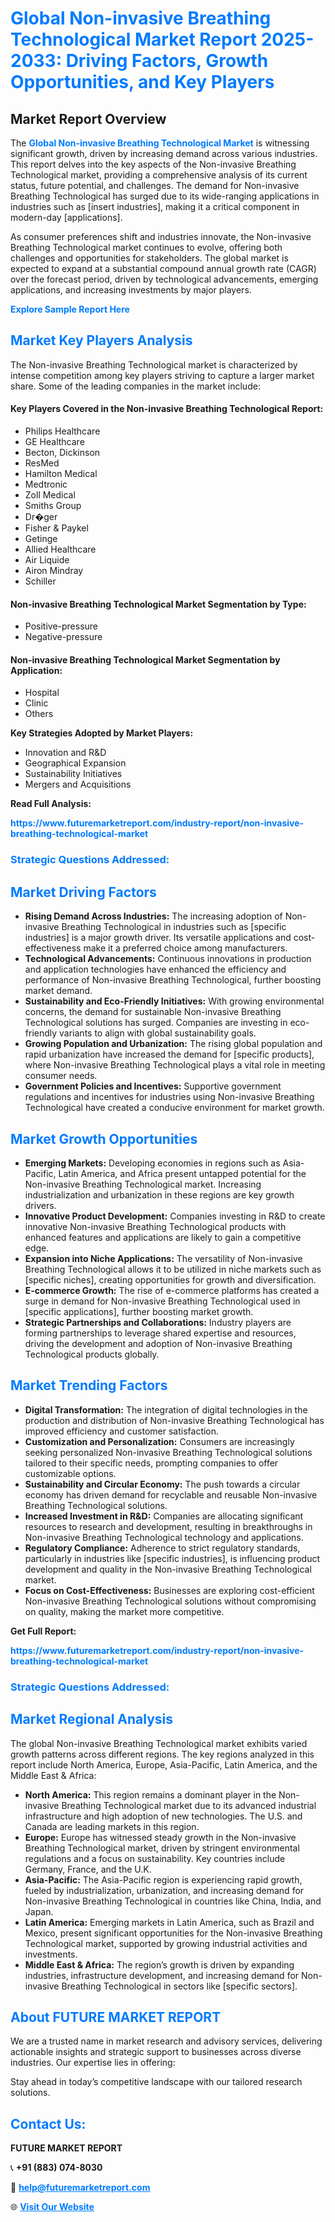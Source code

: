 <h1 style="color: #007BFF;">Global Non-invasive Breathing Technological Market Report 2025-2033: Driving Factors, Growth Opportunities, and Key Players</h1>

<section id="overview">
<h2>Market Report Overview</h2>
<p>The <a href="https://www.futuremarketreport.com/industry-report/non-invasive-breathing-technological-market" style="color: #007BFF; text-decoration: none;"><strong>Global Non-invasive Breathing Technological Market</strong></a> is witnessing significant growth, driven by increasing demand across various industries. This report delves into the key aspects of the Non-invasive Breathing Technological market, providing a comprehensive analysis of its current status, future potential, and challenges. The demand for Non-invasive Breathing Technological has surged due to its wide-ranging applications in industries such as [insert industries], making it a critical component in modern-day [applications].</p>
<p>As consumer preferences shift and industries innovate, the Non-invasive Breathing Technological market continues to evolve, offering both challenges and opportunities for stakeholders. The global market is expected to expand at a substantial compound annual growth rate (CAGR) over the forecast period, driven by technological advancements, emerging applications, and increasing investments by major players.</p>
</section>

<section id="overview">
<p><a href="https://www.futuremarketreport.com/request-sample/reportId=79292" style="color: #007BFF; text-decoration: none;"><strong>Explore Sample Report Here</strong></a></p>
</section>

<section id="key-players">
<h2 style="color: #007BFF;">Market Key Players Analysis</h2>
<p>The Non-invasive Breathing Technological market is characterized by intense competition among key players striving to capture a larger market share. Some of the leading companies in the market include:</p>
<h4>Key Players Covered in the Non-invasive Breathing Technological Report:</h4>
<ul><li>Philips Healthcare</li><li>GE Healthcare</li><li>Becton, Dickinson</li><li>ResMed</li><li>Hamilton Medical</li><li>Medtronic</li><li>Zoll Medical</li><li>Smiths Group</li><li>Dr�ger</li><li>Fisher &amp; Paykel</li><li>Getinge</li><li>Allied Healthcare</li><li>Air Liquide</li><li>Airon Mindray</li><li>Schiller</li></ul>
<h4>Non-invasive Breathing Technological Market Segmentation by Type:</h4>
<ul><li>Positive-pressure</li><li>Negative-pressure</li></ul>

<h4>Non-invasive Breathing Technological Market Segmentation by Application:</h4>
<ul><li>Hospital</li><li>Clinic</li><li>Others</li></ul>
<p><strong>Key Strategies Adopted by Market Players:</strong></p>
<ul>
<li>Innovation and R&D</li>
<li>Geographical Expansion</li>
<li>Sustainability Initiatives</li>
<li>Mergers and Acquisitions</li>
</ul>
</section>

<section>
<p><strong>Read Full Analysis: </strong></p><a href="https://www.futuremarketreport.com/industry-report/non-invasive-breathing-technological-market" style="color: #007BFF; text-decoration: none;"><strong>https://www.futuremarketreport.com/industry-report/non-invasive-breathing-technological-market</strong></a>
<h3 style="color: #007BFF;">Strategic Questions Addressed:</h3>
</section>

<section id="driving-factors">
<h2 style="color: #007BFF;">Market Driving Factors</h2>
<ul>
<li><strong>Rising Demand Across Industries:</strong> The increasing adoption of Non-invasive Breathing Technological in industries such as [specific industries] is a major growth driver. Its versatile applications and cost-effectiveness make it a preferred choice among manufacturers.</li>
<li><strong>Technological Advancements:</strong> Continuous innovations in production and application technologies have enhanced the efficiency and performance of Non-invasive Breathing Technological, further boosting market demand.</li>
<li><strong>Sustainability and Eco-Friendly Initiatives:</strong> With growing environmental concerns, the demand for sustainable Non-invasive Breathing Technological solutions has surged. Companies are investing in eco-friendly variants to align with global sustainability goals.</li>
<li><strong>Growing Population and Urbanization:</strong> The rising global population and rapid urbanization have increased the demand for [specific products], where Non-invasive Breathing Technological plays a vital role in meeting consumer needs.</li>
<li><strong>Government Policies and Incentives:</strong> Supportive government regulations and incentives for industries using Non-invasive Breathing Technological have created a conducive environment for market growth.</li>
</ul>
</section>

<section id="growth-opportunities">
<h2 style="color: #007BFF;">Market Growth Opportunities</h2>
<ul>
<li><strong>Emerging Markets:</strong> Developing economies in regions such as Asia-Pacific, Latin America, and Africa present untapped potential for the Non-invasive Breathing Technological market. Increasing industrialization and urbanization in these regions are key growth drivers.</li>
<li><strong>Innovative Product Development:</strong> Companies investing in R&D to create innovative Non-invasive Breathing Technological products with enhanced features and applications are likely to gain a competitive edge.</li>
<li><strong>Expansion into Niche Applications:</strong> The versatility of Non-invasive Breathing Technological allows it to be utilized in niche markets such as [specific niches], creating opportunities for growth and diversification.</li>
<li><strong>E-commerce Growth:</strong> The rise of e-commerce platforms has created a surge in demand for Non-invasive Breathing Technological used in [specific applications], further boosting market growth.</li>
<li><strong>Strategic Partnerships and Collaborations:</strong> Industry players are forming partnerships to leverage shared expertise and resources, driving the development and adoption of Non-invasive Breathing Technological products globally.</li>
</ul>
</section>

<section id="trending-factors">
<h2 style="color: #007BFF;">Market Trending Factors</h2>
<ul>
<li><strong>Digital Transformation:</strong> The integration of digital technologies in the production and distribution of Non-invasive Breathing Technological has improved efficiency and customer satisfaction.</li>
<li><strong>Customization and Personalization:</strong> Consumers are increasingly seeking personalized Non-invasive Breathing Technological solutions tailored to their specific needs, prompting companies to offer customizable options.</li>
<li><strong>Sustainability and Circular Economy:</strong> The push towards a circular economy has driven demand for recyclable and reusable Non-invasive Breathing Technological solutions.</li>
<li><strong>Increased Investment in R&D:</strong> Companies are allocating significant resources to research and development, resulting in breakthroughs in Non-invasive Breathing Technological technology and applications.</li>
<li><strong>Regulatory Compliance:</strong> Adherence to strict regulatory standards, particularly in industries like [specific industries], is influencing product development and quality in the Non-invasive Breathing Technological market.</li>
<li><strong>Focus on Cost-Effectiveness:</strong> Businesses are exploring cost-efficient Non-invasive Breathing Technological solutions without compromising on quality, making the market more competitive.</li>
</ul>
</section>

<section>
<p><strong>Get Full Report: </strong></p><a href="https://www.futuremarketreport.com/industry-report/non-invasive-breathing-technological-market" style="color: #007BFF; text-decoration: none;"><strong>https://www.futuremarketreport.com/industry-report/non-invasive-breathing-technological-market</strong></a>
<h3 style="color: #007BFF;">Strategic Questions Addressed:</h3>
</section>


<section id="regional-analysis">
<h2 style="color: #007BFF;">Market Regional Analysis</h2>
<p>The global Non-invasive Breathing Technological market exhibits varied growth patterns across different regions. The key regions analyzed in this report include North America, Europe, Asia-Pacific, Latin America, and the Middle East & Africa:</p>
<ul>
<li><strong>North America:</strong> This region remains a dominant player in the Non-invasive Breathing Technological market due to its advanced industrial infrastructure and high adoption of new technologies. The U.S. and Canada are leading markets in this region.</li>
<li><strong>Europe:</strong> Europe has witnessed steady growth in the Non-invasive Breathing Technological market, driven by stringent environmental regulations and a focus on sustainability. Key countries include Germany, France, and the U.K.</li>
<li><strong>Asia-Pacific:</strong> The Asia-Pacific region is experiencing rapid growth, fueled by industrialization, urbanization, and increasing demand for Non-invasive Breathing Technological in countries like China, India, and Japan.</li>
<li><strong>Latin America:</strong> Emerging markets in Latin America, such as Brazil and Mexico, present significant opportunities for the Non-invasive Breathing Technological market, supported by growing industrial activities and investments.</li>
<li><strong>Middle East & Africa:</strong> The region’s growth is driven by expanding industries, infrastructure development, and increasing demand for Non-invasive Breathing Technological in sectors like [specific sectors].</li>
</ul>
</section>

<footer>
<h2 style="color: #007BFF;">About FUTURE MARKET REPORT</h2>
<p>We are a trusted name in market research and advisory services, delivering actionable insights and strategic support to businesses across diverse industries. Our expertise lies in offering:</p>

<p>Stay ahead in today’s competitive landscape with our tailored research solutions.</p>

<h2 style="color: #007BFF;">Contact Us:</h2>
<p><strong>FUTURE MARKET REPORT</strong></p>
<p>📞 <strong>+91 (883) 074-8030</strong></p>
<p>📧 <strong><a href="mailto:help@futuremarketreport.com" style="color: #007BFF;">help@futuremarketreport.com</a></strong></p>
<p>🌐 <strong><a href="https://www.futuremarketreport.com/" style="color: #007BFF;">Visit Our Website</a></strong></p>
</footer>